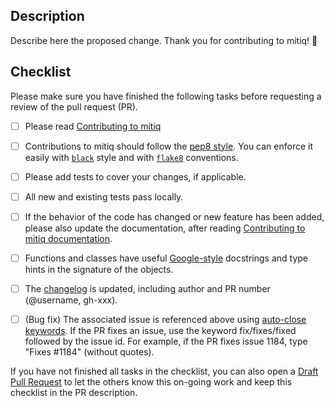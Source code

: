 Description
-----------
Describe here the proposed change. Thank you for contributing to mitiq! 🙂


Checklist
-----------
Please make sure you have finished the following tasks before requesting a review of the pull request (PR).

- [ ] Please read [Contributing to mitiq](https://github.com/unitaryfund/mitiq/blob/master/CONTRIBUTING.md)
- [ ] Contributions to mitiq should follow the [pep8 style](https://www.python.org/dev/peps/pep-0008/). You can enforce it easily with [`black`][black] style and with [`flake8`][flake8] conventions.
- [ ] Please add tests to cover your changes, if applicable.
- [ ] All new and existing tests pass locally.
- [ ] If the behavior of the code has changed or new feature has been added, please also update the documentation, after reading [Contributing to mitiq documentation](https://github.com/unitaryfund/mitiq/blob/master/docs/README-docs.md).
- [ ] Functions and classes have useful [Google-style][google] docstrings and type hints in the signature of the objects.
- [ ] The [changelog][changelog] is updated, including author and PR number (@username, gh-xxx).
- [ ] (Bug fix) The associated issue is referenced above using [auto-close keywords][auto-close]. If the PR fixes an issue, use the keyword fix/fixes/fixed followed by the issue id. For example, if the PR fixes issue 1184, type "Fixes #1184" (without quotes).


If you have not finished all tasks in the checklist, you can also open a [Draft Pull Request](https://github.blog/2019-02-14-introducing-draft-pull-requests/) to let the others know this on-going work and keep this checklist in the PR description.



[auto-close]: https://help.github.com/en/articles/closing-issues-using-keywords
[black]: https://black.readthedocs.io/en/stable/index.html
[changelog]: https://github.com/unitaryfund/mitiq/blob/master/CHANGELOG.md
[contributing]: https://github.com/unitaryfund/mitiq/blob/master/CONTRIBUTING.md
[docs]: https://github.com/unitaryfund/mitiq/blob/master/docs/source/
[flake8]: http://flake8.pycqa.org
[pep-484]: https://www.python.org/dev/peps/pep-0484/
[google]: https://sphinxcontrib-napoleon.readthedocs.io/en/latest/example_google.html
